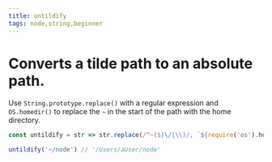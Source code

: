 ```yaml
---
title: untildify
tags: node,string,beginner
---
```


# Converts a tilde path to an absolute path.

Use `String.prototype.replace()` with a regular expression and `OS.homedir()` to replace the `~` in the start of the path with the home directory.

```js
const untildify = str => str.replace(/^~($|\/|\\)/, `${require('os').homedir()}$1`)
```

```js
untildify('~/node') // '/Users/aUser/node'
```
